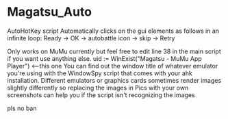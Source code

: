# Magatsu_Auto
AutoHotKey script
Automatically clicks on the gui elements as follows in an infinite loop:
Ready -> OK -> autobattle icon -> skip -> Retry

Only works on MuMu currently but feel free to edit line 38 in the main script if you want use anything else.
uid := WinExist("Magatsu - MuMu App Player") <--this one
You can find out the window title of whatever emulator you're using with the WindowSpy script that comes with your ahk installation.
Different emulators or graphics cards sometimes render images slightly differently so replacing the images in Pics with your own screenshots can help you if the script isn't recognizing the images

pls no ban

